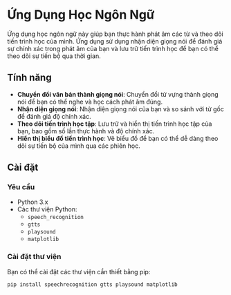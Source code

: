# Ứng Dụng Học Ngôn Ngữ

Ứng dụng học ngôn ngữ này giúp bạn thực hành phát âm các từ và theo dõi tiến trình học của mình.
Ứng dụng sử dụng nhận diện giọng nói để đánh giá sự chính xác trong phát âm của bạn và lưu trữ tiến trình học để bạn có thể theo dõi sự tiến bộ qua thời gian.

## Tính năng

- **Chuyển đổi văn bản thành giọng nói**: Chuyển đổi từ vựng thành giọng nói để bạn có thể nghe và học cách phát âm đúng.
- **Nhận diện giọng nói**: Nhận diện giọng nói của bạn và so sánh với từ gốc để đánh giá độ chính xác.
- **Theo dõi tiến trình học tập**: Lưu trữ và hiển thị tiến trình học tập của bạn, bao gồm số lần thực hành và độ chính xác.
- **Hiển thị biểu đồ tiến trình học**: Vẽ biểu đồ để bạn có thể dễ dàng theo dõi sự tiến bộ của mình qua các phiên học.

## Cài đặt

### Yêu cầu

- Python 3.x
- Các thư viện Python:
  - `speech_recognition`
  - `gtts`
  - `playsound`
  - `matplotlib`

### Cài đặt thư viện

Bạn có thể cài đặt các thư viện cần thiết bằng pip:

```bash
pip install speechrecognition gtts playsound matplotlib